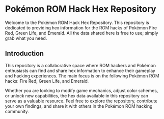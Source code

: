 # Pokémon ROM Hack Hex Repository

Welcome to the Pokémon ROM Hack Hex Repository. This repository is dedicated to providing hex information for the ROM hacks of Pokémon Fire Red, Green Life, and Emerald. All the data shared here is free to use; simply grab what you need.

## Introduction

This repository is a collaborative space where ROM hackers and Pokémon enthusiasts can find and share hex information to enhance their gameplay and hacking experiences. The main focus is on the following Pokémon ROM hacks: Fire Red, Green Life, and Emerald.

Whether you are looking to modify game mechanics, adjust color schemes, or unlock new capabilities, the hex data available in this repository can serve as a valuable resource. Feel free to explore the repository, contribute your own findings, and share it with others in the Pokémon ROM hacking community.

